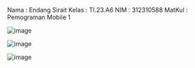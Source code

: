 Nama : Endang Sirait
Kelas : TI.23.A6
NIM : 312310588
MatKul : Pemograman Mobile 1



![image](https://github.com/user-attachments/assets/97fdf714-7485-4c93-a274-3c6131dfc186)


![image](https://github.com/user-attachments/assets/b6526dd0-12a8-49f2-bfa7-e77407759f9b)



![image](https://github.com/user-attachments/assets/47d02b54-8380-43b4-a587-d6872acbde33)


